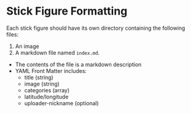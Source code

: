 # Stick Figure Formatting

Each stick figure should have its own directory containing the following files:

1. An image
1. A markdown file named `index.md`.
  - The contents of the file is a markdown description
  - YAML Front Matter includes:
    - title (string)
    - image (string)
    - categories (array)
    - latitude/longitude
    - uploader-nickname (optional)